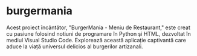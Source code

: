 # burgermania
Acest proiect încântător, "BurgerMania - Meniu de Restaurant," este creat cu pasiune folosind notiuni de programare în Python și HTML, dezvoltat în mediul Visual Studio Code. Explorează această aplicație captivantă care aduce la viață universul delicios al burgerilor artizanali.
